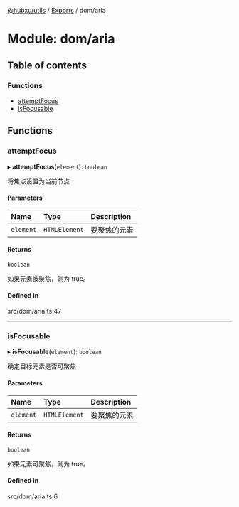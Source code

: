 [@hubxu/utils](../README.md) / [Exports](../modules.md) / dom/aria

# Module: dom/aria

## Table of contents

### Functions

- [attemptFocus](dom_aria.md#attemptfocus)
- [isFocusable](dom_aria.md#isfocusable)

## Functions

### attemptFocus

▸ **attemptFocus**(`element`): `boolean`

将焦点设置为当前节点

#### Parameters

| Name | Type | Description |
| :------ | :------ | :------ |
| `element` | `HTMLElement` | 要聚焦的元素 |

#### Returns

`boolean`

如果元素被聚焦，则为 true。

#### Defined in

src/dom/aria.ts:47

___

### isFocusable

▸ **isFocusable**(`element`): `boolean`

确定目标元素是否可聚焦

#### Parameters

| Name | Type | Description |
| :------ | :------ | :------ |
| `element` | `HTMLElement` | 要聚焦的元素 |

#### Returns

`boolean`

如果元素可聚焦，则为 true。

#### Defined in

src/dom/aria.ts:6
